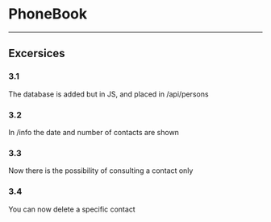 # PhoneBook
---

## Excersices
### 3.1
The database is added but in JS, and placed in /api/persons

### 3.2
In /info the date and number of contacts are shown

### 3.3
Now there is the possibility of consulting a contact only

### 3.4
You can now delete a specific contact
